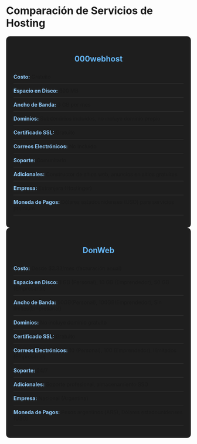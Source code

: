 <!DOCTYPE html>
<html lang="es">
<head>
    <meta charset="UTF-8">
    <meta name="viewport" content="width=device-width, initial-scale=1.0">
    <title>Comparación de Servicios de Hosting</title>
    <link rel="stylesheet" href="style.css">
</head>
<body>
  <style>
    
body {
    font-family: Arial, sans-serif;
    background-color: #121212;
    color: #e0e0e0;
}

h1{
    text-align: center;
}

.principal {
    display: flex;
    gap: 20px;
}
.columna {
    flex: 1;
    padding: 20px;
    background-color: #1e1e1e;
    border-radius: 10px;
}
.columna h2 {
    text-align: center;
    color: #64b5f6;
}
.columna ul {
    list-style-type: none;
    padding: 0;
}
.columna ul li {
    padding: 10px 0;
    border-bottom: 1px solid #333;
}
.columna ul li strong {
    color: #90caf9;
}
  </style>
    <h1>Comparación de Servicios de Hosting</h1>
    <div class="principal">
        <div class="columna">
            <h2>000webhost</h2>
            <ul>
                <li><strong>Costo:</strong> Gratuito</li>
                <li><strong>Espacio en Disco:</strong> 300 MB</li>
                <li><strong>Ancho de Banda:</strong> 3 GB por mes</li>
                <li><strong>Dominios:</strong> Subdominios incluidos, no incluye dominio propio</li>
                <li><strong>Certificado SSL:</strong> Gratuito</li>
                <li><strong>Correos Electrónicos:</strong> No incluido</li>
                <li><strong>Soporte:</strong> Comunitario</li>
                <li><strong>Adicionales:</strong> Constructor de sitios web, anuncios en sitios gratuitos</li>
                <li><strong>Empresa:</strong> Extranjera (Hostinger)</li>
                <li><strong>Moneda de Pagos:</strong> Dólares estadounidenses (USD) para servicios premium</li>
            </ul>
        </div>
        <div class="columna">
            <h2>DonWeb</h2>
            <ul>
                <li><strong>Costo:</strong> Desde $3.33/mes (facturación anual)</li>
                <li><strong>Espacio en Disco:</strong> 1 GB (Personal), 10 GB (Emprendedor), 50 GB (Empresarial)</li>
                <li><strong>Ancho de Banda:</strong> 50GB(Personal), 100GB(Emprendedor), Sin límites(Empresarial)</li>
                <li><strong>Dominios:</strong> No incluye dominio gratuito</li>
                <li><strong>Certificado SSL:</strong> Gratuito</li>
                <li><strong>Correos Electrónicos:</strong> 10 (Personal), 100 (Emprendedor), Ilimitados (Empresarial)</li>
                <li><strong>Soporte:</strong> 24/7</li>
                <li><strong>Adicionales:</strong> Soporte profesional, almacenamiento SSD</li>
                <li><strong>Empresa:</strong> Nacional (Argentina)</li>
                <li><strong>Moneda de Pagos:</strong> Pesos argentinos (ARS), Dólares estadounidenses (USD)</li>
            </ul>
        </div>
    </div>
</body>
</html>
